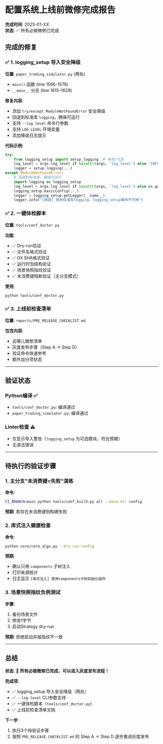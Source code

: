 # 配置系统上线前微修完成报告

**完成时间**: 2025-01-XX  
**状态**: ✅ 所有必做微修已完成

## 完成的修复

### ✅ 1. logging_setup 导入安全降级

**位置**: `paper_trading_simulator.py` (两处)
- `main()` 函数 (line 1566-1576)
- `__main__` 分支 (line 1615-1629)

**修复内容**:
- 添加 `try/except ModuleNotFoundError` 安全降级
- 回退到标准库 `logging`，确保可运行
- 支持 `--log-level` 命令行参数
- 支持 `LOG_LEVEL` 环境变量
- 添加降级日志提示

**代码示例**:
```python
try:
    from logging_setup import setup_logging  # 本地/可选
    log_level = args.log_level if hasattr(args, 'log_level') else "INFO"
    logger = setup_logging(...)
except ModuleNotFoundError:
    # 回退到标准库，确保可运行
    import logging as logging_setup
    log_level = args.log_level if hasattr(args, 'log_level') else os.getenv("LOG_LEVEL", "INFO").upper()
    logging_setup.basicConfig(...)
    logger = logging_setup.getLogger(__name__)
    logger.info("[降级] 使用标准库logging，logging_setup模块不可用")
```

### ✅ 2. 一键体检脚本

**位置**: `tools/conf_doctor.py`

**功能**:
- ✅ Dry-run验证
- ✅ 文件名格式验证
- ✅ Git SHA格式验证
- ✅ 运行时包结构验证
- ✅ 场景快照指纹验证
- ✅ 未消费键阻断验证（主分支模式）

**使用**:
```bash
python tools/conf_doctor.py
```

### ✅ 3. 上线前检查清单

**位置**: `reports/PRE_RELEASE_CHECKLIST.md`

**包含内容**:
- 去哪儿微修清单
- 灰度发布步骤（Step A → Step D）
- 验证命令快速参考
- 额外加分项状态

---

## 验证状态

### Python编译 ✅
- `tools/conf_doctor.py`: 编译通过
- `paper_trading_simulator.py`: 编译通过

### Linter检查 ⚠️
- 仅显示导入警告（`logging_setup` 为可选模块，符合预期）
- 无语法错误

---

## 待执行的验证步骤

### 1. 主分支"未消费键=失败"演练

**命令**:
```bash
CI_BRANCH=main python tools/conf_build.py all --base-dir config
```

**预期**: 若存在未消费键则构建失败

### 2. 库式注入健康检查

**命令**:
```bash
python core/core_algo.py --dry-run-config
```

**预期**: 
- 确认只用 `components` 子树注入
- 打印来源统计
- 日志显示 `[库式注入] 使用components子树初始化组件`

### 3. 场景快照指纹负例测试

**步骤**:
1. 备份场景文件
2. 修改1字节
3. 启动Strategy dry-run

**预期**: 拒绝启动并报指纹不一致

---

## 总结

**状态**: 🎉 **所有必做微修已完成，可以进入灰度发布流程！**

**完成项**:
- ✅ logging_setup 导入安全降级（两处）
- ✅ `--log-level` CLI参数支持
- ✅ 一键体检脚本（`tools/conf_doctor.py`）
- ✅ 上线前检查清单文档

**下一步**: 
1. 执行3个待验证步骤
2. 按照 `PRE_RELEASE_CHECKLIST.md` 的 Step A → Step D 逐步推进灰度发布

